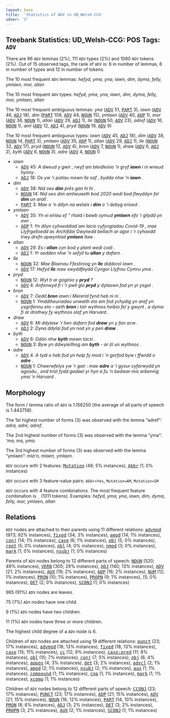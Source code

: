 ```yaml
---
layout: base
title:  'Statistics of ADV in UD_Welsh-CCG'
udver: '2'
---
```


## Treebank Statistics: UD_Welsh-CCG: POS Tags: `ADV`

There are 96 `ADV` lemmas (2%), 111 `ADV` types (2%) and 1060 `ADV` tokens (2%).
Out of 15 observed tags, the rank of `ADV` is: 6 in number of lemmas, 6 in number of types and 12 in number of tokens.

The 10 most frequent `ADV` lemmas: <em>hefyd, yma, yna, iawn, dim, dyma, felly, ymlaen, mor, allan</em>

The 10 most frequent `ADV` types:  <em>hefyd, yma, yna, iawn, dim, dyma, felly, mor, ymlaen, allan</em>

The 10 most frequent ambiguous lemmas: <em>yna</em> (<tt><a href="cy_ccg-pos-ADV.html">ADV</a></tt> 51, <tt><a href="cy_ccg-pos-PART.html">PART</a></tt> 3), <em>iawn</em> (<tt><a href="cy_ccg-pos-ADV.html">ADV</a></tt> 46, <tt><a href="cy_ccg-pos-ADJ.html">ADJ</a></tt> 18), <em>dim</em> (<tt><a href="cy_ccg-pos-PART.html">PART</a></tt> 108, <tt><a href="cy_ccg-pos-ADV.html">ADV</a></tt> 44, <tt><a href="cy_ccg-pos-NOUN.html">NOUN</a></tt> 15), <em>ymlaen</em> (<tt><a href="cy_ccg-pos-ADV.html">ADV</a></tt> 40, <tt><a href="cy_ccg-pos-ADP.html">ADP</a></tt> 1), <em>mor</em> (<tt><a href="cy_ccg-pos-ADV.html">ADV</a></tt> 36, <tt><a href="cy_ccg-pos-NOUN.html">NOUN</a></tt> 1), <em>allan</em> (<tt><a href="cy_ccg-pos-ADV.html">ADV</a></tt> 29, <tt><a href="cy_ccg-pos-ADJ.html">ADJ</a></tt> 1), <em>lle</em> (<tt><a href="cy_ccg-pos-NOUN.html">NOUN</a></tt> 50, <tt><a href="cy_ccg-pos-ADV.html">ADV</a></tt> 23), <em>adref</em> (<tt><a href="cy_ccg-pos-ADV.html">ADV</a></tt> 16, <tt><a href="cy_ccg-pos-NOUN.html">NOUN</a></tt> 1), <em>aml</em> (<tt><a href="cy_ccg-pos-ADV.html">ADV</a></tt> 12, <tt><a href="cy_ccg-pos-ADJ.html">ADJ</a></tt> 4), <em>pryd</em> (<tt><a href="cy_ccg-pos-NOUN.html">NOUN</a></tt> 19, <tt><a href="cy_ccg-pos-ADV.html">ADV</a></tt> 9)

The 10 most frequent ambiguous types:  <em>iawn</em> (<tt><a href="cy_ccg-pos-ADV.html">ADV</a></tt> 45, <tt><a href="cy_ccg-pos-ADJ.html">ADJ</a></tt> 18), <em>dim</em> (<tt><a href="cy_ccg-pos-ADV.html">ADV</a></tt> 38, <tt><a href="cy_ccg-pos-NOUN.html">NOUN</a></tt> 14, <tt><a href="cy_ccg-pos-PART.html">PART</a></tt> 3), <em>ymlaen</em> (<tt><a href="cy_ccg-pos-ADV.html">ADV</a></tt> 35, <tt><a href="cy_ccg-pos-ADP.html">ADP</a></tt> 1), <em>allan</em> (<tt><a href="cy_ccg-pos-ADV.html">ADV</a></tt> 29, <tt><a href="cy_ccg-pos-ADJ.html">ADJ</a></tt> 1), <em>lle</em> (<tt><a href="cy_ccg-pos-NOUN.html">NOUN</a></tt> 32, <tt><a href="cy_ccg-pos-ADV.html">ADV</a></tt> 17), <em>pryd</em> (<tt><a href="cy_ccg-pos-NOUN.html">NOUN</a></tt> 12, <tt><a href="cy_ccg-pos-ADV.html">ADV</a></tt> 4), <em>bron</em> (<tt><a href="cy_ccg-pos-ADV.html">ADV</a></tt> 7, <tt><a href="cy_ccg-pos-NOUN.html">NOUN</a></tt> 1), <em>draw</em> (<tt><a href="cy_ccg-pos-ADV.html">ADV</a></tt> 6, <tt><a href="cy_ccg-pos-ADJ.html">ADJ</a></tt> 2), <em>byth</em> (<tt><a href="cy_ccg-pos-ADV.html">ADV</a></tt> 6, <tt><a href="cy_ccg-pos-NOUN.html">NOUN</a></tt> 3), <em>adre</em> (<tt><a href="cy_ccg-pos-ADV.html">ADV</a></tt> 4, <tt><a href="cy_ccg-pos-NOUN.html">NOUN</a></tt> 1)


* <em>iawn</em>
  * <tt><a href="cy_ccg-pos-ADV.html">ADV</a></tt> 45: <em>A dweud y gwir , rwyf am bleidleisio 'n gryf <b>iawn</b> i ni wneud hynny .</em>
  * <tt><a href="cy_ccg-pos-ADJ.html">ADJ</a></tt> 18: <em>Os yw 'r potiau mewn lle saf , bydda nhw 'n <b>iawn</b> .</em>
* <em>dim</em>
  * <tt><a href="cy_ccg-pos-ADV.html">ADV</a></tt> 38: <em>Nid oes <b>dim</b> prês gan hi hi .</em>
  * <tt><a href="cy_ccg-pos-NOUN.html">NOUN</a></tt> 14: <em>Nid oes dim amheuaeth bod 2020 wedi bod flwyddyn fel <b>dim</b> un arall .</em>
  * <tt><a href="cy_ccg-pos-PART.html">PART</a></tt> 3: <em>Mae o 'n ddyn na welais i <b>dim</b> o 'i debyg erioed .</em>
* <em>ymlaen</em>
  * <tt><a href="cy_ccg-pos-ADV.html">ADV</a></tt> 35: <em>Yn ei eiriau ef " rhaid i bawb symud <b>ymlaen</b> efo 'i gilydd yn awr .</em>
  * <tt><a href="cy_ccg-pos-ADP.html">ADP</a></tt> 1: <em>Yn dilyn cyhoeddiad am lacio cyfyngiadau Covid-19 , mae Llyfrgelloedd ac Archifdai Gwynedd bellach ar agor i 'r cyhoedd trwy drefn apwyntiad <b>ymlaen</b> llaw .</em>
* <em>allan</em>
  * <tt><a href="cy_ccg-pos-ADV.html">ADV</a></tt> 29: <em>Es i <b>allan</b> cyn bod y plant wedi codi .</em>
  * <tt><a href="cy_ccg-pos-ADJ.html">ADJ</a></tt> 1: <em>Yr oedden nhw 'n sefyll tu <b>allan</b> y dafarn .</em>
* <em>lle</em>
  * <tt><a href="cy_ccg-pos-NOUN.html">NOUN</a></tt> 32: <em>Mae Blaenau Ffestiniog yn <b>lle</b> diddorol iawn .</em>
  * <tt><a href="cy_ccg-pos-ADV.html">ADV</a></tt> 17: <em>Hefyd <b>lle</b> mae swyddfeydd Cyngor Llyfrau Cymru yma .</em>
* <em>pryd</em>
  * <tt><a href="cy_ccg-pos-NOUN.html">NOUN</a></tt> 12: <em>Wyt ti ar goginio y <b>pryd</b> ?</em>
  * <tt><a href="cy_ccg-pos-ADV.html">ADV</a></tt> 4: <em>Anfonwyd fi i 'r pwll glo <b>pryd</b> y dylaswn fod yn yr ysgol .</em>
* <em>bron</em>
  * <tt><a href="cy_ccg-pos-ADV.html">ADV</a></tt> 7: <em>Oedd <b>bron</b> iawn i Mererid fynd heb ni ni .</em>
  * <tt><a href="cy_ccg-pos-NOUN.html">NOUN</a></tt> 1: <em>Ymddiheuriadau unwaith eto am fod ychydig yn araf yn ysgrifennu eto – aeth <b>bron</b> i tair wythnos heibio fel y gwynt , a dyma fi ar drothwy fy wythnos olaf yn Harvard .</em>
* <em>draw</em>
  * <tt><a href="cy_ccg-pos-ADV.html">ADV</a></tt> 6: <em>Mi ddylase 'r hen dafarn fod <b>draw</b> yn y fan acw .</em>
  * <tt><a href="cy_ccg-pos-ADJ.html">ADJ</a></tt> 2: <em>Dyna ddylai fod yn nod yn y pen <b>draw</b> .</em>
* <em>byth</em>
  * <tt><a href="cy_ccg-pos-ADV.html">ADV</a></tt> 6: <em>Ddôn nhw <b>byth</b> mewn tacsi .</em>
  * <tt><a href="cy_ccg-pos-NOUN.html">NOUN</a></tt> 3: <em>Byw yn ddwyieithog am <b>byth</b> - ar ôl un wythnos .</em>
* <em>adre</em>
  * <tt><a href="cy_ccg-pos-ADV.html">ADV</a></tt> 4: <em>A tydi o heb fod yn help fy mod i 'n gorfod byw i ffwrdd o <b>adre</b> .</em>
  * <tt><a href="cy_ccg-pos-NOUN.html">NOUN</a></tt> 1: <em>Chwerwfelys yw 'r gair : mae <b>adre</b> a 'i gysur cyfarwydd yn agosâu , ond trist fydd gadael yr hyn a fu 'n bedwar mis arbennig yma 'n Harvard .</em>

## Morphology

The form / lemma ratio of `ADV` is 1.156250 (the average of all parts of speech is 1.443758).

The 1st highest number of forms (3) was observed with the lemma “adref”: <em>adra, adre, adref</em>.

The 2nd highest number of forms (3) was observed with the lemma “yma”: <em>'ma, ma, yma</em>.

The 3rd highest number of forms (3) was observed with the lemma “ymlaen”: <em>mla'n, mlaen, ymlaen</em>.

`ADV` occurs with 2 features: <tt><a href="cy_ccg-feat-Mutation.html">Mutation</a></tt> (48; 5% instances), <tt><a href="cy_ccg-feat-Abbr.html">Abbr</a></tt> (1; 0% instances)

`ADV` occurs with 3 feature-value pairs: `Abbr=Yes`, `Mutation=AM`, `Mutation=SM`

`ADV` occurs with 4 feature combinations.
The most frequent feature combination is `_` (1011 tokens).
Examples: <em>hefyd, yma, yna, iawn, dim, dyma, felly, mor, ymlaen, allan</em>


## Relations

`ADV` nodes are attached to their parents using 11 different relations: <tt><a href="cy_ccg-dep-advmod.html">advmod</a></tt> (973; 92% instances), <tt><a href="cy_ccg-dep-fixed.html">fixed</a></tt> (34; 3% instances), <tt><a href="cy_ccg-dep-amod.html">amod</a></tt> (14; 1% instances), <tt><a href="cy_ccg-dep-conj.html">conj</a></tt> (14; 1% instances), <tt><a href="cy_ccg-dep-case.html">case</a></tt> (6; 1% instances), <tt><a href="cy_ccg-dep-obj.html">obj</a></tt> (5; 0% instances), <tt><a href="cy_ccg-dep-root.html">root</a></tt> (5; 0% instances), <tt><a href="cy_ccg-dep-obl.html">obl</a></tt> (4; 0% instances), <tt><a href="cy_ccg-dep-nmod.html">nmod</a></tt> (3; 0% instances), <tt><a href="cy_ccg-dep-mark.html">mark</a></tt> (1; 0% instances), <tt><a href="cy_ccg-dep-nsubj.html">nsubj</a></tt> (1; 0% instances)

Parents of `ADV` nodes belong to 12 different parts of speech: <tt><a href="cy_ccg-pos-NOUN.html">NOUN</a></tt> (520; 49% instances), <tt><a href="cy_ccg-pos-VERB.html">VERB</a></tt> (305; 29% instances), <tt><a href="cy_ccg-pos-ADJ.html">ADJ</a></tt> (140; 13% instances), <tt><a href="cy_ccg-pos-ADV.html">ADV</a></tt> (21; 2% instances), <tt><a href="cy_ccg-pos-AUX.html">AUX</a></tt> (19; 2% instances), <tt><a href="cy_ccg-pos-ADP.html">ADP</a></tt> (16; 2% instances), <tt><a href="cy_ccg-pos-NUM.html">NUM</a></tt> (12; 1% instances), <tt><a href="cy_ccg-pos-PRON.html">PRON</a></tt> (10; 1% instances), <tt><a href="cy_ccg-pos-PROPN.html">PROPN</a></tt> (9; 1% instances),  (5; 0% instances), <tt><a href="cy_ccg-pos-DET.html">DET</a></tt> (2; 0% instances), <tt><a href="cy_ccg-pos-SCONJ.html">SCONJ</a></tt> (1; 0% instances)

965 (91%) `ADV` nodes are leaves.

75 (7%) `ADV` nodes have one child.

9 (1%) `ADV` nodes have two children.

11 (1%) `ADV` nodes have three or more children.

The highest child degree of a `ADV` node is 6.

Children of `ADV` nodes are attached using 19 different relations: <tt><a href="cy_ccg-dep-punct.html">punct</a></tt> (23; 17% instances), <tt><a href="cy_ccg-dep-advmod.html">advmod</a></tt> (18; 13% instances), <tt><a href="cy_ccg-dep-fixed.html">fixed</a></tt> (18; 13% instances), <tt><a href="cy_ccg-dep-case.html">case</a></tt> (15; 11% instances), <tt><a href="cy_ccg-dep-cc.html">cc</a></tt> (12; 9% instances), <tt><a href="cy_ccg-dep-case-pred.html">case:pred</a></tt> (11; 8% instances), <tt><a href="cy_ccg-dep-obl.html">obl</a></tt> (10; 7% instances), <tt><a href="cy_ccg-dep-conj.html">conj</a></tt> (7; 5% instances), <tt><a href="cy_ccg-dep-obj.html">obj</a></tt> (6; 4% instances), <tt><a href="cy_ccg-dep-appos.html">appos</a></tt> (4; 3% instances), <tt><a href="cy_ccg-dep-det.html">det</a></tt> (3; 2% instances), <tt><a href="cy_ccg-dep-advcl.html">advcl</a></tt> (2; 1% instances), <tt><a href="cy_ccg-dep-amod.html">amod</a></tt> (2; 1% instances), <tt><a href="cy_ccg-dep-nsubj.html">nsubj</a></tt> (2; 1% instances), <tt><a href="cy_ccg-dep-aux.html">aux</a></tt> (1; 1% instances), <tt><a href="cy_ccg-dep-compound.html">compound</a></tt> (1; 1% instances), <tt><a href="cy_ccg-dep-cop.html">cop</a></tt> (1; 1% instances), <tt><a href="cy_ccg-dep-mark.html">mark</a></tt> (1; 1% instances), <tt><a href="cy_ccg-dep-xcomp.html">xcomp</a></tt> (1; 1% instances)

Children of `ADV` nodes belong to 12 different parts of speech: <tt><a href="cy_ccg-pos-CCONJ.html">CCONJ</a></tt> (23; 17% instances), <tt><a href="cy_ccg-pos-PUNCT.html">PUNCT</a></tt> (23; 17% instances), <tt><a href="cy_ccg-pos-ADP.html">ADP</a></tt> (21; 15% instances), <tt><a href="cy_ccg-pos-ADV.html">ADV</a></tt> (21; 15% instances), <tt><a href="cy_ccg-pos-NOUN.html">NOUN</a></tt> (16; 12% instances), <tt><a href="cy_ccg-pos-PART.html">PART</a></tt> (14; 10% instances), <tt><a href="cy_ccg-pos-PRON.html">PRON</a></tt> (8; 6% instances), <tt><a href="cy_ccg-pos-ADJ.html">ADJ</a></tt> (3; 2% instances), <tt><a href="cy_ccg-pos-DET.html">DET</a></tt> (3; 2% instances), <tt><a href="cy_ccg-pos-PROPN.html">PROPN</a></tt> (3; 2% instances), <tt><a href="cy_ccg-pos-AUX.html">AUX</a></tt> (2; 1% instances), <tt><a href="cy_ccg-pos-SCONJ.html">SCONJ</a></tt> (1; 1% instances)

